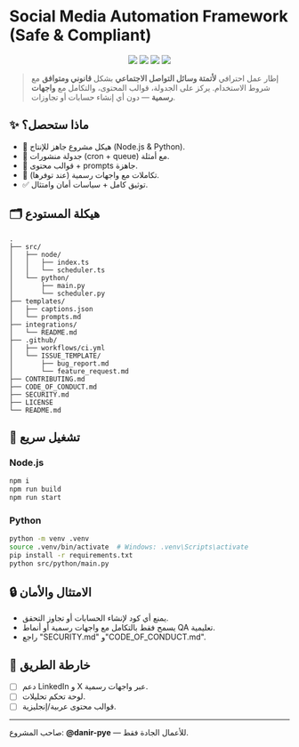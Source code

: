 # Social Media Automation Framework (Safe & Compliant)

<p align="center">
  <img src="https://img.shields.io/badge/status-active-success" />
  <img src="https://img.shields.io/github/license/danir-pye/FB-Creator-Bot" />
  <img src="https://img.shields.io/github/actions/workflow/status/danir-pye/FB-Creator-Bot/ci.yml" />
  <img src="https://img.shields.io/badge/made%20with-❤️-brightgreen" />
</p>

> إطار عمل احترافي **لأتمتة وسائل التواصل الاجتماعي** بشكل **قانوني ومتوافق** مع شروط الاستخدام. يركز على الجدولة، قوالب المحتوى، والتكامل مع **واجهات رسمية** — دون أي إنشاء حسابات أو تجاوزات.

## ✨ ماذا ستحصل؟
- 🧰 هيكل مشروع جاهز للإنتاج (Node.js & Python).
- 📅 جدولة منشورات (cron + queue) مع أمثلة.
- 🧠 قوالب محتوى + prompts جاهزة.
- 🔌 تكاملات مع واجهات رسمية (عند توفرها).
- ✅ توثيق كامل + سياسات أمان وامتثال.

## 🗂️ هيكلة المستودع
```text
.
├── src/
│   ├── node/
│   │   ├── index.ts
│   │   └── scheduler.ts
│   └── python/
│       ├── main.py
│       └── scheduler.py
├── templates/
│   ├── captions.json
│   └── prompts.md
├── integrations/
│   └── README.md
├── .github/
│   ├── workflows/ci.yml
│   └── ISSUE_TEMPLATE/
│       ├── bug_report.md
│       └── feature_request.md
├── CONTRIBUTING.md
├── CODE_OF_CONDUCT.md
├── SECURITY.md
├── LICENSE
└── README.md
```

## 🚀 تشغيل سريع
### Node.js
```bash
npm i
npm run build
npm run start
```

### Python
```bash
python -m venv .venv
source .venv/bin/activate  # Windows: .venv\Scripts\activate
pip install -r requirements.txt
python src/python/main.py
```

## 🔒 الامتثال والأمان
- يمنع أي كود لإنشاء الحسابات أو تجاوز التحقق.
- يسمح فقط بالتكامل مع واجهات رسمية أو أنماط QA تعليمية.
- راجع "SECURITY.md" و"CODE_OF_CONDUCT.md".

## 🧭 خارطة الطريق
- [ ] دعم LinkedIn و X عبر واجهات رسمية.
- [ ] لوحة تحكم تحليلات.
- [ ] قوالب محتوى عربية/إنجليزية.

---

صاحب المشروع: **@danir-pye** — للأعمال الجادة فقط.
